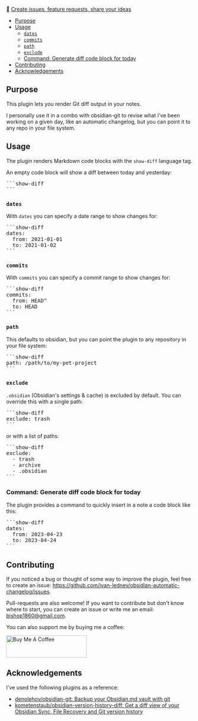 🐞 [Create issues, feature requests, share your ideas](https://github.com/ivan-lednev/obsidian-automatic-changelog/issues)

<!-- TOC -->
  * [Purpose](#purpose)
  * [Usage](#usage)
    * [`dates`](#dates)
    * [`commits`](#commits)
    * [`path`](#path)
    * [`exclude`](#exclude)
    * [Command: Generate diff code block for today](#command--generate-diff-code-block-for-today)
  * [Contributing](#contributing)
  * [Acknowledgements](#acknowledgements)
<!-- TOC -->

## Purpose

This plugin lets you render Git diff output in your notes.

I personally use it in a combo with obsidian-git to revise what I've been working on a given day, like an automatic
changelog, but you can point it to any repo in your file system.

## Usage

The plugin renders Markdown code blocks with the `show-diff` language tag.

An empty code block will show a diff between today and yesterday:

<pre>
```show-diff
```
</pre>

### `dates`

With `dates` you can specify a date range to show changes for:
<pre>
```show-diff
dates:
  from: 2021-01-01
  to: 2021-01-02
```
</pre>

### `commits`

With `commits` you can specify a commit range to show changes for:
<pre>
```show-diff
commits:
  from: HEAD^
  to: HEAD
```
</pre>

### `path`

This defaults to obsidian, but you can point the plugin to any repository in your file system:
<pre>
```show-diff
path: /path/to/my-pet-project
```
</pre>

### `exclude`

`.obsidian` (Obsidian's settings & cache) is excluded by default. You can override this with a single path:
<pre>
```show-diff
exclude: trash
```
</pre>

or with a list of paths:
<pre>
```show-diff
exclude:
  - trash
  - archive
  - .obsidian
```
</pre>

### Command: Generate diff code block for today

The plugin provides a command to quickly insert in a note a code block like this:
<pre>
```show-diff
dates:
  from: 2023-04-23
  to: 2023-04-24
```
</pre>

## Contributing

If you noticed a bug or thought of some way to improve the plugin, feel free to create an
issue: https://github.com/ivan-lednev/obsidian-automatic-changelog/issues.

Pull-requests are also welcome! If you want to contribute but don't know where to start, you can create an issue or
write me an email: <bishop1860@gmail.com>.

You can also support me by buying me a coffee:

<a href="https://www.buymeacoffee.com/machineelf" target="_blank"><img src="https://cdn.buymeacoffee.com/buttons/v2/default-yellow.png" alt="Buy Me A Coffee" style="height: 60px !important;width: 217px !important;" ></a>

## Acknowledgements

I've used the following plugins as a reference:

- [denolehov/obsidian-git: Backup your Obsidian.md vault with git](https://github.com/denolehov/obsidian-git)
- [kometenstaub/obsidian-version-history-diff: Get a diff view of your Obsidian Sync, File Recovery and Git version history](https://github.com/kometenstaub/obsidian-version-history-diff)
